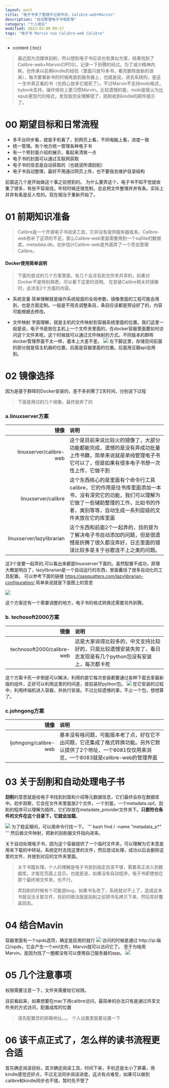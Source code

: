 ```yaml
---
layout: post
title: "电子书多了整理不过来咋办，Calibre-web+Marvin"
description: "自动整理电子书电影等"
category: "个人成长"
modified: 2023-03-09 09:57
tags: "电子书 Marvin nas Calibre-web Calibre"
---
```

* content
{:toc}

> 最近因为流媒体刮削，所以想到电子书应该也有类似方案，结果找到了Calibre-web+Marvin(OPDS)，记录一下折腾的经过。为了减少精神内耗，也传承以前用kindle的经验（里面只放10本书，看完删除放新的进来），每次要看新书的时候再放到服务器上，也就是说，进去系统的，是这一生中真正看的书（也担心放多它就死了）。不过Marvin不支持mobi格式，kybook支持，操作体验上更习惯Marvin。比较遗憾的是，mobi是我认为比epub更现代的格式，发现我完全理解错了，刚刚收到kindle的邮件提示了。

<!-- more -->
# 00 期望目标和日常流程
* 多平台同步看，就是手机看了，到网页上看，不同电脑上看，进度一致
* 统一管理。有个地方统一管理各种电子书
* 有一个带封面介绍的展示，看起来清爽一点
* 电子书的封面可以通过互联网获取
* 电子书的信息是自动获取的（也就说所谓刮削）
* 电子书自动整理，最好不用通过网页上传，也不要我去维护目录结构

前面这几个是开始做这个事之前想到的。
为什么要弄这个，电子书不知不觉就收集了很多，有些不容易找，年轻时候还很克制，总会把文件整理井井有条。实际上井井有条是反人性的。现在相当于重新开始了。

# 01 前期知识准备
> Calibre是一个开源电子书阅读工具，它并没有提供服务器版本。Calibre-web弥补了这项的不足。那么Calibre-web里面需要用到一个sqllite的数据库，metadata.db。初步估计Calibre-web是外面弄了一个壳去管理Calibre。

#### Docker使用简单说明

> 下面的尝试的几个方案里面，有几个会涉及到文件夹共享的，如果对Docker不是特别熟悉，可以看下这里的说明。
在安装Calibre相关的镜像时，会涉及2个方面的内容。
* 系统变量
简单理解就是操作系统层面的全局参数，镜像里面的工程可能会用到，也是方面定制。一般是不用去调整条目，条目应该都是预设好了的，内容可能根据去修改。

* 文件映射
字面理解，就是主机的文件映射到容器系统里面的位置。我们这里一般是说，电子书是放在主机上一个文件夹里面的，在docker容器里面要如何访问这个文件夹呢，这个时候就可以通过文件映射的方式。不同版本的群晖docker管理界面不太一样，基本上大差不差。
![](../../images/2023-03-19-01-10-04.png)
左下脚这里，存储空间前面的部分就是宿主机器的位置，后面是容器里面的位置。后面用豆瓣api会用到。


# 02 镜像选择
因为是基于群晖的Docker安装的，差不多折腾了2天时间，分别说下过程
> 下面是用过的几个镜像，最终放弃了的

### a.linuxserver方案

|              镜像 | 说明 | 
| -----------------: | :-------------- | 
|         linuxserver/calibre-web |          这个是目前来说比较火的镜像了，大部分功能都能完成，遗憾的是没有弄成功批量上传书籍，简单来说就是单纯管理电子书它可以了，但是如果有很多电子书想一次性上传，它做不到               |
| linuxserver/calibre                 |          这个东西核心的是里面有个命令行工具calibre，它的作用是往书库里面添加一本书，没有深究它的功能，我们可以理解为它做了一些辅助整理的工作，比如书的作者，类别等等，自动生成一系列层级的文件夹放在它的库里面  |  
| linuxserver/lazylibrarian |          这个东西和前面2个一起弄的，目的是为了解决电子书自动添加的问题，但是很遗憾是折腾了很久都没弄好，日志里面的错误比较多是关于谷歌连不上之类的问题。 |   

这3个是要一起弄的,可以看出来都是linuxserver下面的。虽然配置不成功，原理大概是明白了，lazylibrarian是一个自动运行的东西，里面囊括了很多自动化的工具配置。
可以参考下面的链接
https://sasquatters.com/lazylibrarian-configuration/
简单来说就是下面图上的意思

![](../../images/2023-03-19-00-51-54.png)

这个方案还有一个需要调整的地方，电子书的格式转换还需要另外折腾。



### b. techosoft2000方案

|              镜像 | 说明 | 
| -----------------: | :-------------- | 
|         technosoft2000/calibre-web  |          这是大家说得比较多的，中文支持比较好的，只是比较遗憾安装失败了，看日志发现是有几个python包没有安装上，每次都卡死              |

这个方案卡死一步倒是可以解决，利用的是它每次安装都要通过各种下载去拿最新版的组件，正好可以利用这里的时间差，提前装好python包。
![](../../images/2023-03-19-01-16-59.png)
在它安装的过程中，利用终端机进入容器，并执行安装。不过比较遗憾的事，不止一个包，想想算了。

### c.johngong方案

|              镜像 | 说明 | 
| -----------------: | :-------------- | 
|         ljohngong/calibre-web|          基本没有啥问题，可能版本老了点，好在它不出问题，它还集成了格式转换功能。另外它默认提供了2个地址，一个8081仅仅用来浏览，一个8083就是calibre-web的管理界面 |   

# 03 关于刮削和自动处理电子书
**刮削**的意思就是给电子书找到封面和介绍等元数据信息，它们最终会存在数据库中。初步观察，它会在文件夹里面放2个文件，一个封面，一个metadata.opf。刮削的程序可以理解为插件，它们存放在metadate_provider文件夹下。**只要符合条件的文件在这个目录下，它就会加载**。

![](../../images/2023-03-19-01-29-37.png)
为了稳妥期间，可以用命令行找一下。
''' bash
find / -name "metadata_p*"
'''
然后做文件映射，把新的刮削器文件指向进来。

关于自动处理电子书，因为这个容器提供了一个临时文件夹，可以理解为它本意是用来下载的中转站，系统定时去找这里的文件，然后尝试处理，成功以后会删除这里的文件，并放到对应的文件夹里面。
> 关于书籍处理，个人的理解是电子书放到指定目录不够，需要真正进入到数据库，才能在页面上显示。也就是说，如果没有自动程序，电子书即使放在那个最终用文件夹，也不行。

> 弄刮削的时候有个可能是bug，如果书名改了，系统就对不上了，造成这本书就没法关联文件，目前的做法就是刮削之前把书名拷贝下来，然后弄好覆盖回去。

# 04 结合Mavin
容器里面有一个opds选项，确定是启用的就行
![](../../images/2023-03-19-01-39-44.png)
访问的时候是通过 http://ip:端口/opds，它会产生一个xml文件，Marvin就可以访问它了。
至于为啥用Marvin，是因为找了一圈都没有可以使用自己服务器的app。
![](../../images/2023-03-19-01-45-08.png)

# 05 几个注意事项
权限需要注意一下，文件夹需要给它权限。

目前看起来，如果想要在mac下用calibre访问，最简单的办法只有是通过共享文件夹的方式访问，配置成库的位置

>请先配置您的邮箱地址。。。
个人设置里面要设置一下


# 06 该干点正式了，怎么样的读书流程更合适
首先确定阅读目标，其次确定阅读工具，时间下来，手机还是太小了屏幕，用kindle感觉还好点，不过无法同步阅读进度，这点有点难受，如果可以做到calibre和kindle同步也不错，暂时先不管了
